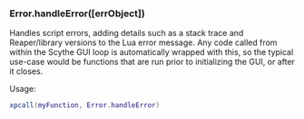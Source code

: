 <section class="segment">

###  <a name="Error.handleError">Error.handleError([errObject])</a>

Handles script errors, adding details such as a stack trace and Reaper/library
versions to the Lua error message. Any code called from within the Scythe GUI
loop is automatically wrapped with this, so the typical use-case would be
functions that are run prior to initializing the GUI, or after it closes.


Usage:
```lua
xpcall(myFunction, Error.handleError)
```

</section>